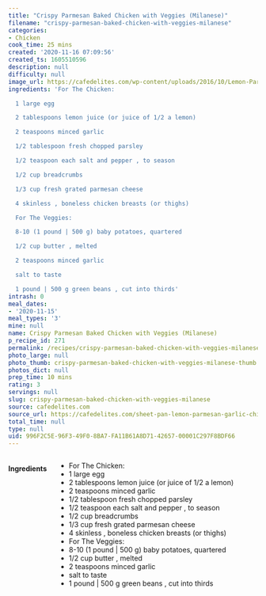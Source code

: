 ```yaml
---
title: "Crispy Parmesan Baked Chicken with Veggies (Milanese)"
filename: "crispy-parmesan-baked-chicken-with-veggies-milanese"
categories:
- Chicken
cook_time: 25 mins
created: '2020-11-16 07:09:56'
created_ts: 1605510596
description: null
difficulty: null
image_url: https://cafedelites.com/wp-content/uploads/2016/10/Lemon-Parmesan-Chicken-Schnitzel-Veggies-Sheetpan-Dinner-3000.jpg
ingredients: 'For The Chicken:

  1 large egg

  2 tablespoons lemon juice (or juice of 1/2 a lemon)

  2 teaspoons minced garlic

  1/2 tablespoon fresh chopped parsley

  1/2 teaspoon each salt and pepper , to season

  1/2 cup breadcrumbs

  1/3 cup fresh grated parmesan cheese

  4 skinless , boneless chicken breasts (or thighs)

  For The Veggies:

  8-10 (1 pound | 500 g) baby potatoes, quartered

  1/2 cup butter , melted

  2 teaspoons minced garlic

  salt to taste

  1 pound | 500 g green beans , cut into thirds'
intrash: 0
meal_dates:
- '2020-11-15'
meal_types: '3'
mine: null
name: Crispy Parmesan Baked Chicken with Veggies (Milanese)
p_recipe_id: 271
permalink: /recipes/crispy-parmesan-baked-chicken-with-veggies-milanese
photo_large: null
photo_thumb: crispy-parmesan-baked-chicken-with-veggies-milanese-thumb.jpg
photos_dict: null
prep_time: 10 mins
rating: 3
servings: null
slug: crispy-parmesan-baked-chicken-with-veggies-milanese
source: cafedelites.com
source_url: https://cafedelites.com/sheet-pan-lemon-parmesan-garlic-chicken-veggies-milanese/
total_time: null
type: null
uid: 996F2C5E-96F3-49F0-8BA7-FA11B61A8D71-42657-00001C297F8BDF66
---
```

<div class="large-8 medium-7 columns" id="writeup">	</div><!-- #writeup -->
</div><!-- #row-one -->
<div class="row" id="row-two">	<div class="medium-4 small-5 columns" id="ingredients"><h4>Ingredients</h4><div class="box box-ingredients content"><ul>
<li>For The Chicken:</li>
<li>1 large egg</li>
<li>2 tablespoons lemon juice (or juice of 1/2 a lemon)</li>
<li>2 teaspoons minced garlic</li>
<li>1/2 tablespoon fresh chopped parsley</li>
<li>1/2 teaspoon each salt and pepper , to season</li>
<li>1/2 cup breadcrumbs</li>
<li>1/3 cup fresh grated parmesan cheese</li>
<li>4 skinless , boneless chicken breasts (or thighs)</li>
<li>For The Veggies:</li>
<li>8-10 (1 pound | 500 g) baby potatoes, quartered</li>
<li>1/2 cup butter , melted</li>
<li>2 teaspoons minced garlic</li>
<li>salt to taste</li>
<li>1 pound | 500 g green beans , cut into thirds</li>
</ul>
</div>	</div>	<div class="medium-6 small-7 columns" id="directions">	</div>